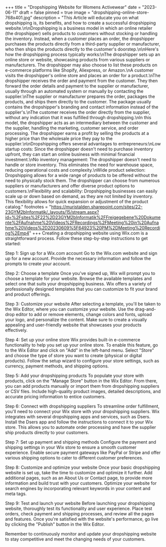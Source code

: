 +++
title = "Dropshipping Website for Womens Activewear"
date = "2023-06-11"
draft = false
pinned = true
image = "dropshipping-online-store-768x401.jpg"
description = "This Article will educate you on what dropshipping is, its benefits, and how to create a successful dropshipping website.\n\nDropshipping is a business model in which an online retailer (the dropshipper) sells products to customers without stocking or handling the inventory. Instead, when a customer places an order, the dropshipper purchases the products directly from a third-party supplier or manufacturer, who then ships the products directly to the customer's doorstep.\n\nHere's how the dropshipping process typically works:\nThe dropshipper sets up an online store or website, showcasing products from various suppliers or manufacturers. The dropshipper may also choose to list these products on e-commerce platforms like Shopify, Aliexpress, or Amazon.\nA customer visits the dropshipper's online store and places an order for a product.\nThe dropshipper receives the order and payment from the customer. They then forward the order details and payment to the supplier or manufacturer, usually through an automated system or manually by contacting the supplier.\nThe supplier or manufacturer prepares the order, packages the products, and ships them directly to the customer. The package usually contains the dropshipper's branding and contact information instead of the supplier's.\nThe customer receives the order directly from the supplier, without any indication that it was fulfilled through dropshipping.\nIn this model, the dropshipper acts as an intermediary between the customer and the supplier, handling the marketing, customer service, and order processing. The dropshipper earns a profit by selling the products at a higher price than the wholesale price they pay to the supplier.\n\nDropshipping offers several advantages to entrepreneurs:\nLow startup costs: Since the dropshipper doesn't need to purchase inventory upfront, they can start an online business with minimal financial investment.\nNo inventory management: The dropshipper doesn't need to handle or store inventory. This eliminates the need for warehouse space, reducing operational costs and complexity.\nWide product selection: Dropshipping allows for a wide range of products to be offered without the need to physically stock them. The dropshipper can choose from numerous suppliers or manufacturers and offer diverse product options to customers.\nFlexibility and scalability: Dropshipping businesses can easily scale up or down based on demand, as they are not limited by inventory. This flexibility allows for quick expansion or adjustment of the product catalog."
footnotes = "https://muristalden.sharepoint.com/sites/22-23GYM2bInformatik/_layouts/15/stream.aspx?id=%2Fsites%2F22%2D23GYM2bInformatik%2FFreigegebene%20Dokumente%2FAufnahme%20Videos%2FRecordings%2FMeeting%20in%20Aufnahme%20Videos%2D20230609%5F64923%20PM%2DMeeting%20Recording%2Emp4"
+++
Creating a dropshipping website using Wix.com is a straightforward process. Follow these step-by-step instructions to get started:

Step 1: Sign up for a Wix.com account
Go to the Wix.com website and sign up for a new account. Provide the necessary information and follow the prompts to create your account.

Step 2: Choose a template
Once you've signed up, Wix will prompt you to choose a template for your website. Browse the available templates and select one that suits your dropshipping business. Wix offers a variety of professionally designed templates that you can customize to fit your brand and product offerings.

Step 3: Customize your website
After selecting a template, you'll be taken to the Wix Editor, where you can customize your website. Use the drag-and-drop editor to add or remove elements, change colors and fonts, upload your logo, and personalize the content. Make sure to create a visually appealing and user-friendly website that showcases your products effectively.

Step 4: Set up your online store
Wix provides built-in e-commerce functionality to help you set up your online store. To enable this feature, go to the Wix Editor and click on "Add" in the left-hand menu. Select "Store" and choose the type of store you want to create (physical or digital products). Follow the setup wizard to configure your store settings, such as currency, payment methods, and shipping options.

Step 5: Add your dropshipping products
To populate your store with products, click on the "Manage Store" button in the Wix Editor. From there, you can add products manually or import them from dropshipping suppliers or CSV files. Include high-quality product images, detailed descriptions, and accurate pricing information to entice customers.

Step 6: Connect with dropshipping suppliers
To streamline order fulfillment, you'll need to connect your Wix store with your dropshipping suppliers. Wix integrates with several dropshipping apps and services, such as Dsers. Install the Dsers app and follow the instructions to connect it to your Wix store. This allows you to automate order processing and have the supplier ship products directly to your customers.

Step 7: Set up payment and shipping methods
Configure the payment and shipping settings in your Wix store to ensure a smooth customer experience. Enable secure payment gateways like PayPal or Stripe and offer various shipping options to cater to different customer preferences.

Step 8: Customize and optimize your website
Once your basic dropshipping website is set up, take the time to customize and optimize it further. Add additional pages, such as an About Us or Contact page, to provide more information and build trust with your customers. Optimize your website for search engines by incorporating relevant keywords in your content and meta tags.

Step 9: Test and launch your website
Before launching your dropshipping website, thoroughly test its functionality and user experience. Place test orders, check payment and shipping processes, and review all the pages and features. Once you're satisfied with the website's performance, go live by clicking the "Publish" button in the Wix Editor.

Remember to continuously monitor and update your dropshipping website to stay competitive 
and meet the changing needs of your customers.


